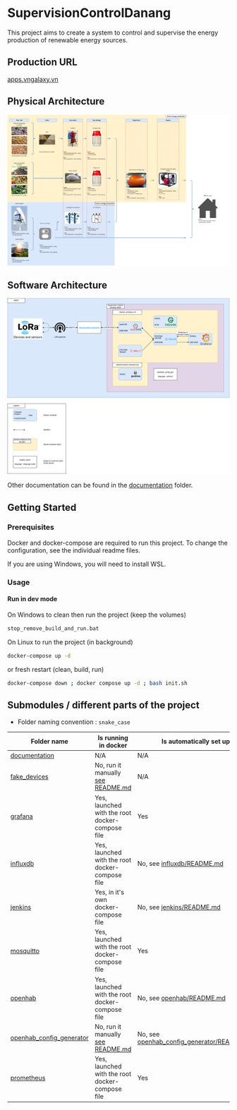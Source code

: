 # SupervisionControlDanang

This project aims to create a system to control and supervise the energy production of renewable energy sources.

## Production URL

[apps.vngalaxy.vn](https://apps.vngalaxy.vn)

## Physical Architecture

![Physical Architecture](./documentation/HRES%20schema.drawio.png)

## Software Architecture

![Software Architecture](./documentation/Software%20architecture.drawio.png)

Other documentation can be found in the [documentation](./documentation) folder.

## Getting Started

### Prerequisites

Docker and docker-compose are required to run this project.
To change the configuration, see the individual readme files.

If you are using Windows, you will need to install WSL.

### Usage

#### Run in dev mode

On Windows to clean then run the project (keep the volumes)

```bash
stop_remove_build_and_run.bat
```

On Linux to run the project (in background)

```bash
docker-compose up -d
```

or fresh restart (clean, build, run)

```bash
docker-compose down ; docker compose up -d ; bash init.sh
```

## Submodules / different parts of the project

- Folder naming convention : `snake_case`

| Folder name                                            | Is running in docker                                                    | Is automatically set up                                                          |
|--------------------------------------------------------|-------------------------------------------------------------------------|----------------------------------------------------------------------------------|
| [documentation](./documentation)                       | N/A                                                                     | N/A                                                                              |
| [fake_devices](./fake_devices)                         | No, run it manually [see README.md](fake_devices/README.md)             | N/A                                                                              |
| [grafana](./grafana)                                   | Yes, launched with the root docker-compose file                         | Yes                                                                              |
| [influxdb](./influxdb)                                 | Yes, launched with the root docker-compose file                         | No, see [influxdb/README.md](influxdb/README.md)                                 |
| [jenkins](./jenkins)                                   | Yes, in it's own docker-compose file                                    | No, see [jenkins/README.md](jenkins/README.md)                                   |
| [mosquitto](./mosquitto)                               | Yes, launched with the root docker-compose file                         | Yes                                                                              |
| [openhab](./openhab)                                   | Yes, launched with the root docker-compose file                         | No, see [openhab/README.md](openhab/README.md)                                   |
| [openhab_config_generator](./openhab_config_generator) | No, run it manually [see README.md](openhab_config_generator/README.md) | No, see [openhab_config_generator/README.md](openhab_config_generator/README.md) |
| [prometheus](./prometheus)                             | Yes, launched with the root docker-compose file                         | Yes                                                                              |

